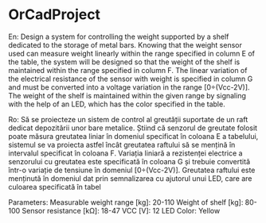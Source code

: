 # OrCadProject

En: Design a system for controlling the weight supported by a shelf dedicated to the storage of metal bars. 
Knowing that the weight sensor used can measure weight linearly within the range specified in column E of the table, 
the system will be designed so that the weight of the shelf is maintained within the range specified in column F. 
The linear variation of the electrical resistance of the sensor with weight is specified in column G and must be 
converted into a voltage variation in the range [0÷(Vcc-2V)]. 
The weight of the shelf is maintained within the given range by signaling with the help of an LED, which has the color specified in the table.

Ro: Să se proiecteze un sistem de control al greutății suportate de un raft dedicat depozitării unor bare metalice. 
Știind că senzorul de greutate folosit poate măsura greutatea liniar în domeniul specificat în coloana E a tabelului, 
sistemul se va proiecta astfel încât greutatea raftului să se mențină în intervalul specificat în coloana F. 
Variația liniară a rezistenței electrice a senzorului cu greutatea este specificată în coloana G și 
trebuie convertită într-o variație de tensiune în domeniul [0÷(Vcc-2V)]. Greutatea raftului este menținută în domeniul dat prin semnalizarea cu ajutorul unui LED, 
care are culoarea specificată în tabel

Parameters: 
Measurable weight range [kg]: 20-110
Weight of shelf [kg]: 80-100
Sensor resistance [kΩ]: 18-47
VCC [V]: 12
LED Color: Yellow
